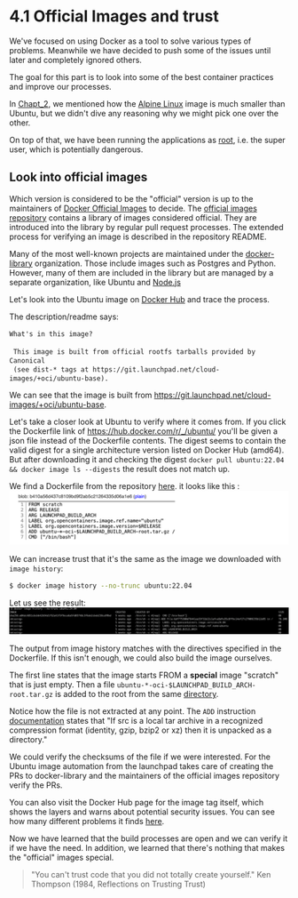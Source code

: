 # 4.1 Official Images and trust

We've focused on using Docker as a tool to solve various types of problems. Meanwhile we have decided to push some of the issues until later and completely ignored others.

The goal for this part is to look into some of the best container practices and improve our processes.

In [Chapt_2](https://courses.mooc.fi/org/uh-cs/courses/devops-with-docker/chapter-2), we mentioned how the [Alpine Linux](https://www.alpinelinux.org/) image is much smaller than Ubuntu, but we didn't dive any reasoning why we might pick one over the other.

On top of that, we have been running the applications as [root](https://en.wikipedia.org/wiki/Superuser), i.e. the super user, which is potentially dangerous.

## Look into official images

Which version is considered to be the "official" version is up to the maintainers of [Docker Official Images](https://github.com/docker-library/official-images) to decide. The [official images repository](https://github.com/docker-library/official-images) contains a library of images considered official. They are introduced into the library by regular pull request processes. The extended process for verifying an image is described in the repository README.

Many of the most well-known projects are maintained under the [docker-library](https://github.com/docker-library) organization. Those include images such as Postgres and Python. 
However, many of them are included in the library but are managed by a separate organization, like Ubuntu and [Node.js](https://github.com/nodejs/docker-node)

Let's look into the Ubuntu image on [Docker Hub](https://hub.docker.com/r/library/ubuntu/) and trace the process.

The description/readme says:

    What's in this image?

     This image is built from official rootfs tarballs provided by Canonical
     (see dist-* tags at https://git.launchpad.net/cloud-images/+oci/ubuntu-base).

We can see that the image is built from <https://git.launchpad.net/cloud-images/+oci/ubuntu-base>.

Let's take a closer look at Ubuntu to verify where it comes from. If you click the Dockerfile link of <https://hub.docker.com/r/_/ubuntu/> you'll be given a json file instead of the Dockerfile contents. The digest seems to contain the valid digest for a single architecture version listed on Docker Hub (amd64). But after downloading it and checking the digest `docker pull ubuntu:22.04 && docker image ls --digests` the result does not match up.

We find a Dockerfile from the repository [here](https://git.launchpad.net/cloud-images/+oci/ubuntu-base/tree/Dockerfile?h=jammy-22.04). it looks like this :
![img](pv5hn0rr.png)


We can increase trust that it's the same as the image we downloaded with `image history`:

```sh
$ docker image history --no-trunc ubuntu:22.04
```

Let us see the result:
![img](ovwvgpx3.png)

The output from image history matches with the directives specified in the Dockerfile. If this isn't enough, we could also build the image ourselves.

The first line states that the image starts FROM a **special** image "scratch" that is just empty. Then a file `ubuntu-*-oci-$LAUNCHPAD_BUILD_ARCH-root.tar.gz` is added to the root from the same [directory](https://git.launchpad.net/cloud-images/+oci/ubuntu-base/tree/?h=jammy-22.04).

Notice how the file is not extracted at any point. The `ADD` instruction [documentation](https://docs.docker.com/engine/reference/builder/#add) states that "If src is a local tar archive in a recognized compression format (identity, gzip, bzip2 or xz) then it is unpacked as a directory."

We could verify the checksums of the file if we were interested. For the Ubuntu image automation from the launchpad takes care of creating the PRs to docker-library and the maintainers of the official images repository verify the PRs.

You can also visit the Docker Hub page for the image tag itself, which shows the layers and warns about potential security issues. You can see how many different problems it finds [here](https://hub.docker.com/layers/library/ubuntu/22.04/images/sha256-b2175cd4cfdd5cdb1740b0e6ec6bbb4ea4892801c0ad5101a81f694152b6c559?context=explore).

Now we have learned that the build processes are open and we can verify it if we have the need. In addition, we learned that there's nothing that makes the "official" images special.

> "You can't trust code that you did not totally create yourself."
> Ken Thompson (1984, Reflections on Trusting Trust)

